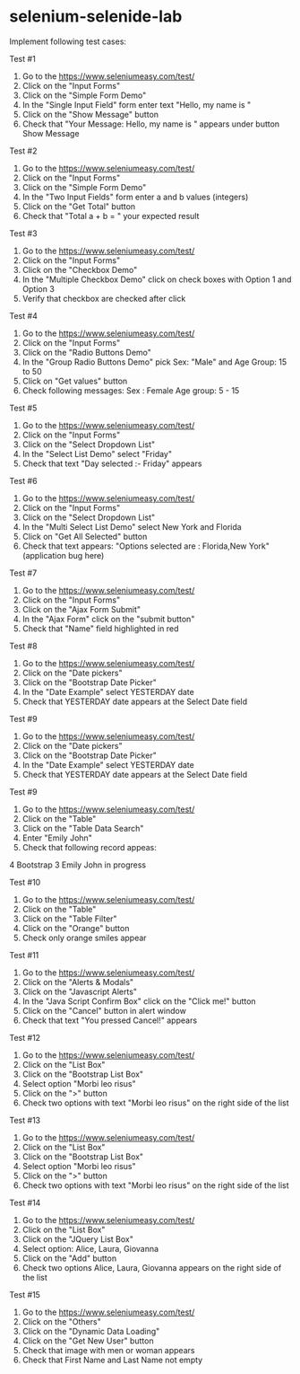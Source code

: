 # selenium-selenide-lab

Implement following test cases:

Test #1
1. Go to the https://www.seleniumeasy.com/test/
2. Click on the "Input Forms"
3. Click on the "Simple Form Demo"
4. In the "Single Input Field" form enter text "Hello, my name is <your name>"
5. Click on the "Show Message" button
6. Check that "Your Message: Hello, my name is <your name>" appears under button Show Message


Test #2
1. Go to the https://www.seleniumeasy.com/test/
2. Click on the "Input Forms"
3. Click on the "Simple Form Demo"
4. In the "Two Input Fields" form enter a and b values (integers)
5. Click on the "Get Total" button
6. Check that "Total a + b = " your expected result


Test #3
1. Go to the https://www.seleniumeasy.com/test/
2. Click on the "Input Forms"
3. Click on the "Checkbox Demo"
4. In the "Multiple Checkbox Demo" click on check boxes with Option 1 and Option 3
5. Verify that checkbox are checked after click


Test #4
1. Go to the https://www.seleniumeasy.com/test/
2. Click on the "Input Forms"
3. Click on the "Radio Buttons Demo"
4. In the "Group Radio Buttons Demo" pick Sex: "Male" and Age Group: 15 to 50
5. Click on "Get values" button
6. Check following messages:
Sex : Female
Age group: 5 - 15


Test #5
1. Go to the https://www.seleniumeasy.com/test/
2. Click on the "Input Forms"
3. Click on the "Select Dropdown List"
4. In the "Select List Demo" select "Friday"
5. Check that text "Day selected :- Friday" appears


Test #6
1. Go to the https://www.seleniumeasy.com/test/
2. Click on the "Input Forms"
3. Click on the "Select Dropdown List"
4. In the "Multi Select List Demo" select New York and Florida
5. Click on "Get All Selected" button
6. Check that text appears: "Options selected are : Florida,New York" (application bug here)


Test #7
1. Go to the https://www.seleniumeasy.com/test/
2. Click on the "Input Forms"
3. Click on the "Ajax Form Submit"
4. In the "Ajax Form" click on the "submit button"
5. Check that "Name" field highlighted in red


Test #8
1. Go to the https://www.seleniumeasy.com/test/
2. Click on the "Date pickers"
3. Click on the "Bootstrap Date Picker"
4. In the "Date Example" select YESTERDAY date
5. Check that YESTERDAY date appears at the Select Date field


Test #9
1. Go to the https://www.seleniumeasy.com/test/
2. Click on the "Date pickers"
3. Click on the "Bootstrap Date Picker"
4. In the "Date Example" select YESTERDAY date
5. Check that YESTERDAY date appears at the Select Date field


Test #9
1. Go to the https://www.seleniumeasy.com/test/
2. Click on the "Table"
3. Click on the "Table Data Search"
4. Enter "Emily John"
5. Check that following record appeas:

4	Bootstrap 3		Emily John		in progress


Test #10
1. Go to the https://www.seleniumeasy.com/test/
2. Click on the "Table"
3. Click on the "Table Filter"
4. Click on the "Orange" button
5. Check only orange smiles appear


Test #11
1. Go to the https://www.seleniumeasy.com/test/
2. Click on the "Alerts & Modals"
3. Click on the "Javascript Alerts"
4. In the "Java Script Confirm Box" click on the "Click me!" button
5. Click on the "Cancel" button in alert window 
6. Check that text "You pressed Cancel!" appears


Test #12
1. Go to the https://www.seleniumeasy.com/test/
2. Click on the "List Box"
3. Click on the "Bootstrap List Box"
4. Select option "Morbi leo risus"
5. Click on the ">" button
6. Check two options with text "Morbi leo risus" on the right side of the list


Test #13
1. Go to the https://www.seleniumeasy.com/test/
2. Click on the "List Box"
3. Click on the "Bootstrap List Box"
4. Select option "Morbi leo risus"
5. Click on the ">" button
6. Check two options with text "Morbi leo risus" on the right side of the list


Test #14
1. Go to the https://www.seleniumeasy.com/test/
2. Click on the "List Box"
3. Click on the "JQuery List Box"
4. Select option: Alice, Laura, Giovanna
5. Click on the "Add" button
6. Check two options Alice, Laura, Giovanna appears on the right side of the list


Test #15
1. Go to the https://www.seleniumeasy.com/test/
2. Click on the "Others"
3. Click on the "Dynamic Data Loading"
4. Click on the "Get New User" button
5. Check that image with men or woman appears
6. Check that First Name and Last Name not empty
